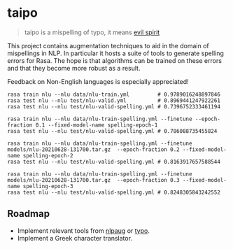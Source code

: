 # taipo

> taipo is a mispelling of typo, it means [evil spirit](https://en.wiktionary.org/wiki/taipo)

This project contains augmentation techniques to aid in the domain of mispellings
in NLP. In particular it hosts a suite of tools to generate spelling errors for Rasa. 
The hope is that algorithms can be trained on these errors and that they become 
more robust as a result.

Feedback on Non-English languages is especially appreciated!

```
rasa train nlu --nlu data/nlu-train.yml         # 0.9789016248897846
rasa test nlu --nlu test/nlu-valid.yml          # 0.8969441247922261
rasa test nlu --nlu test/nlu-valid-spelling.yml # 0.7396752333461194

rasa train nlu --nlu data/nlu-train-spelling.yml --finetune --epoch-fraction 0.1 --fixed-model-name spelling-epoch-1
rasa test nlu --nlu test/nlu-valid-spelling.yml # 0.786088735455824

rasa train nlu --nlu data/nlu-train-spelling.yml --finetune models/nlu-20210628-131700.tar.gz  --epoch-fraction 0.2 --fixed-model-name spelling-epoch-2
rasa test nlu --nlu test/nlu-valid-spelling.yml # 0.8163917657588544

rasa train nlu --nlu data/nlu-train-spelling.yml --finetune models/nlu-20210628-131700.tar.gz  --epoch-fraction 0.3 --fixed-model-name spelling-epoch-3
rasa test nlu --nlu test/nlu-valid-spelling.yml # 0.8248305843242552
```

## Roadmap

- Implement relevant tools from [nlpaug](https://github.com/makcedward/nlpaug) or [typo](https://pypi.org/project/typo/).
- Implement a Greek character translator.

